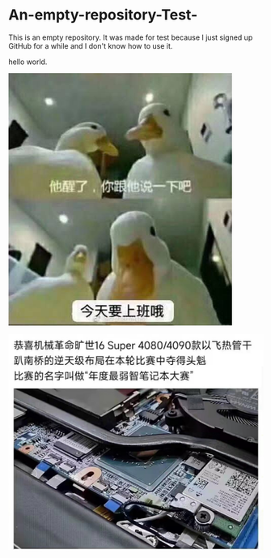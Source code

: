 # An-empty-repository-Test-

This is an empty repository. It was made for test because I just signed up GitHub for a while and I don't know how to use it.

hello world.

![图1](image/README/1680774055033.png "图1标题")

<p><img src="image/README/飞热管干趴南桥.jpg" alt="foo" title="title" onerror="this.src='https://iknow-pic.cdn.bcebos.com/3bf33a87e950352a88cf131d5d43fbf2b2118b7c';this.onerror=null;"/></p>
